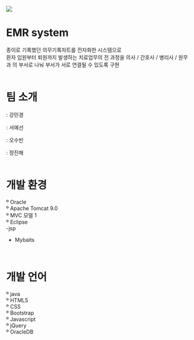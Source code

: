 ![](image_files/5291450.jpg)

# EMR system
종이로 기록했던 의무기록차트를 전자화한 시스템으로  
환자 입원부터 퇴원까지 발생하는 치료업무의 전 과정을 의사 / 간호사 / 병리사 / 원무과 의 부서로 나눠 부서가 서로 연결될 수 있도록 구현
<br><br/>

# 팀 소개
: 강민경

: 서예선

: 오수빈

: 정진해 
<br><br/>

# 개발 환경 
º Oracle  
º Apache Tomcat 9.0  
º MVC 모델 1  
º Eclipse  
  -jsp  
  - Mybaits
<br/>

# 개발 언어
º java  
º HTML5  
º CSS  
º Bootstrap  
º Javascript  
º jQuery  
º OracleDB  


